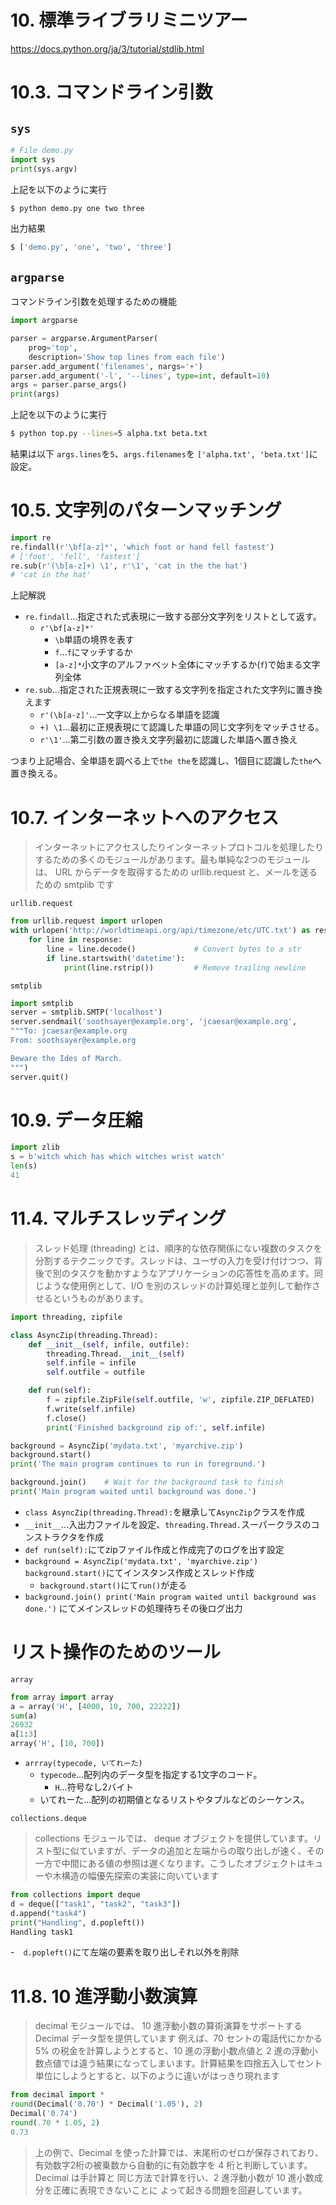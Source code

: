 # 10. 標準ライブラリミニツアー

https://docs.python.org/ja/3/tutorial/stdlib.html

# 10.3. コマンドライン引数

## `sys`

```python
# File demo.py
import sys
print(sys.argv)
```

上記を以下のように実行
```bash
$ python demo.py one two three
```
出力結果
```bash
$ ['demo.py', 'one', 'two', 'three']
```

## `argparse`

コマンドライン引数を処理するための機能
```python
import argparse

parser = argparse.ArgumentParser(
    prog='top',
    description='Show top lines from each file')
parser.add_argument('filenames', nargs='+')
parser.add_argument('-l', '--lines', type=int, default=10)
args = parser.parse_args()
print(args)
```

上記を以下のように実行
```bash
$ python top.py --lines=5 alpha.txt beta.txt
```

結果は以下
`args.lines`を`5`、`args.filenames`を `['alpha.txt', 'beta.txt']`に設定。

# 10.5. 文字列のパターンマッチング

```python
import re
re.findall(r'\bf[a-z]*', 'which foot or hand fell fastest')
# ['foot', 'fell', 'fastest']
re.sub(r'(\b[a-z]+) \1', r'\1', 'cat in the the hat')
# 'cat in the hat'
```

上記解説
- `re.findall`...指定された式表現に一致する部分文字列をリストとして返す。
  - `r'\bf[a-z]*'`
    - `\b`単語の境界を表す
    - `f`...`f`にマッチするか
    - `[a-z]*`小文字のアルファベット全体にマッチするか(`f`)で始まる文字列全体
- `re.sub`...指定された正規表現に一致する文字列を指定された文字列に置き換えます
  - `r'(\b[a-z]'`...一文字以上からなる単語を認識
  - `+) \1`...最初に正規表現にて認識した単語の同じ文字列をマッチさせる。
  - `r'\1'`...第二引数の置き換え文字列最初に認識した単語へ置き換え

つまり上記場合、全単語を調べる上で`the the`を認識し、1個目に認識した`the`へ置き換える。

# 10.7. インターネットへのアクセス

> インターネットにアクセスしたりインターネットプロトコルを処理したりするための多くのモジュールがあります。最も単純な2つのモジュールは、 URL からデータを取得するための urllib.request と、メールを送るための smtplib です

`urllib.request`
```python
from urllib.request import urlopen
with urlopen('http://worldtimeapi.org/api/timezone/etc/UTC.txt') as response:
    for line in response:
        line = line.decode()             # Convert bytes to a str
        if line.startswith('datetime'):
            print(line.rstrip())         # Remove trailing newline
```

`smtplib`
```python
import smtplib
server = smtplib.SMTP('localhost')
server.sendmail('soothsayer@example.org', 'jcaesar@example.org',
"""To: jcaesar@example.org
From: soothsayer@example.org

Beware the Ides of March.
""")
server.quit()
```

# 10.9. データ圧縮

```python
import zlib
s = b'witch which has which witches wrist watch'
len(s)
41
```

# 11.4. マルチスレッディング

> スレッド処理 (threading) とは、順序的な依存関係にない複数のタスクを分割するテクニックです。スレッドは、ユーザの入力を受け付けつつ、背後で別のタスクを動かすようなアプリケーションの応答性を高めます。同じような使用例として、I/O を別のスレッドの計算処理と並列して動作させるというものがあります。

```python
import threading, zipfile

class AsyncZip(threading.Thread):
    def __init__(self, infile, outfile):
        threading.Thread.__init__(self)
        self.infile = infile
        self.outfile = outfile

    def run(self):
        f = zipfile.ZipFile(self.outfile, 'w', zipfile.ZIP_DEFLATED)
        f.write(self.infile)
        f.close()
        print('Finished background zip of:', self.infile)

background = AsyncZip('mydata.txt', 'myarchive.zip')
background.start()
print('The main program continues to run in foreground.')

background.join()    # Wait for the background task to finish
print('Main program waited until background was done.')
```

- `class AsyncZip(threading.Thread):`を継承して`AsyncZip`クラスを作成
- `__init__`...入出力ファイルを設定、`threading.Thread.`スーパークラスのコンストラクタを作成
- `def run(self):`にてzipファイル作成と作成完了のログを出す設定
- `background = AsyncZip('mydata.txt', 'myarchive.zip') background.start()`にてインスタンス作成とスレッド作成
  - `background.start()`にて`run()`が走る
- `background.join() print('Main program waited until background was done.')` にてメインスレッドの処理待ちその後ログ出力

# リスト操作のためのツール

`array`

```python
from array import array
a = array('H', [4000, 10, 700, 22222])
sum(a)
26932
a[1:3]
array('H', [10, 700])
```

- `arrray(typecode, いてれーた)`
  - `typecode`...配列内のデータ型を指定する1文字のコード。
    - `H`...符号なし2バイト
  - いてれーた...配列の初期値となるリストやタプルなどのシーケンス。


`collections.deque`
> collections モジュールでは、 deque オブジェクトを提供しています。リスト型に似ていますが、データの追加と左端からの取り出しが速く、その一方で中間にある値の参照は遅くなります。こうしたオブジェクトはキューや木構造の幅優先探索の実装に向いています
```python
from collections import deque
d = deque(["task1", "task2", "task3"])
d.append("task4")
print("Handling", d.popleft())
Handling task1
```

-　`d.popleft()`にて左端の要素を取り出しそれ以外を削除

# 11.8. 10 進浮動小数演算

> decimal モジュールでは、 10 進浮動小数の算術演算をサポートする Decimal データ型を提供しています
> 例えば、70 セントの電話代にかかる 5% の税金を計算しようとすると、10 進の浮動小数点値と 2 進の浮動小数点値では違う結果になってしまいます。計算結果を四捨五入してセント単位にしようとすると、以下のように違いがはっきり現れます

```python
from decimal import *
round(Decimal('0.70') * Decimal('1.05'), 2)
Decimal('0.74')
round(.70 * 1.05, 2)
0.73
```
> 上の例で、Decimal を使った計算では、末尾桁のゼロが保存されており、有効数字2桁の被乗数から自動的に有効数字を 4 桁と判断しています。Decimal は手計算と 同じ方法で計算を行い、2 進浮動小数が 10 進小数成分を正確に表現できないことに よって起きる問題を回避しています。






